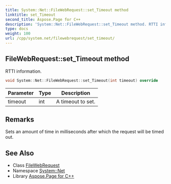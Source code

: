 ```yaml
---
title: System::Net::FileWebRequest::set_Timeout method
linktitle: set_Timeout
second_title: Aspose.Page for C++
description: 'System::Net::FileWebRequest::set_Timeout method. RTTI information in C++.'
type: docs
weight: 100
url: /cpp/system.net/filewebrequest/set_timeout/
---
```

## FileWebRequest::set_Timeout method


RTTI information.

```cpp
void System::Net::FileWebRequest::set_Timeout(int timeout) override
```


| Parameter | Type | Description |
| --- | --- | --- |
| timeout | int | A timeout to set. |
## Remarks


Sets an amount of time in milliseconds after which the request will be timed out.   

## See Also

* Class [FileWebRequest](../)
* Namespace [System::Net](../../)
* Library [Aspose.Page for C++](../../../)
